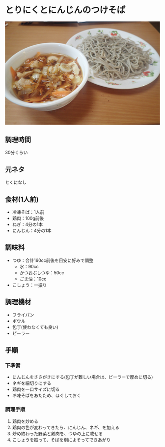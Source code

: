# とりにくとにんじんのつけそば

![調理写真](とりにくとにんじんのつけそば.jpg)

## 調理時間

30分くらい

## 元ネタ

とくになし

## 食材(1人前)

* 冷凍そば：1人前
* 鶏肉：100g前後
* ねぎ：4分の1本
* にんじん：4分の1本

## 調味料

* つゆ：合計160cc前後を目安に好みで調整
  * 水：90cc
  * かつおぶしつゆ：50cc
  * ごま油：10cc
* こしょう：一振り

## 調理機材

* フライパン
* ボウル
* 包丁(使わなくても良い)
* ピーラー

## 手順

### 下準備

* にんじんをささがきにする(包丁が難しい場合は、ピーラーで厚めに切る)
* ネギを細切りにする
* 鶏肉を一口サイズに切る
* 冷凍そばをあたため、ほぐしておく

### 調理手順

1. 鶏肉を炒める
2. 鶏肉の色が変わってきたら、にんじん、ネギ、を加える
3. 炒め終わった野菜と鶏肉を、つゆの上に載せる
4. こしょうを振って、そばを別によそってできあがり

